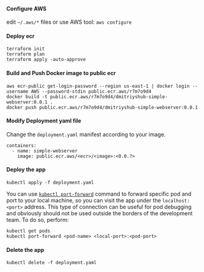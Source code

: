#### Configure AWS
edit `~/.aws/*` files or use AWS tool: `aws configure`

#### Deploy ecr
```shell
terraform init
terraform plan
terraform apply -auto-approve
```
#### Build and Push Docker image to **public** ecr
```shell
aws ecr-public get-login-password --region us-east-1 | docker login --username AWS --password-stdin public.ecr.aws/r7m7o9d4
docker build -t public.ecr.aws/r7m7o9d4/dmitriyshub-simple-webserver:0.0.1 .
docker push public.ecr.aws/r7m7o9d4/dmitriyshub-simple-webserver:0.0.1
```

#### Modify Deployment yaml file
Change the `deployment.yaml` manifest according to your image. 
```shell
containers:
  - name: simple-webserver
    image: public.ecr.aws/<ecr>/<image>:<0.0.?>
```

#### Deploy the app
```shell
kubectl apply -f deployment.yaml
```

You can use [`kubectl port-forward`](https://kubernetes.io/docs/tasks/access-application-cluster/port-forward-access-application-cluster/) command to forward specific pod and port to your local machine, so you can visit the app under the `localhost:<port>` address. This type of connection can be useful for pod debugging and obviously should not be used outside the borders of the development team.
   To do so, perform:

```shell
kubectl get pods
kubectl port-forward <pod-name> <local-port>:<pod-port> 
```

#### Delete the app
```shell
kubectl delete -f deployment.yaml
```
